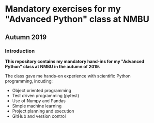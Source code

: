 # Mandatory exercises for my "Advanced Python" class at NMBU
## Autumn 2019

### Introduction
**This repository contains my mandatory hand-ins for my "Advanced Python" class
at NMBU in the autumn of 2019.**

The class gave me hands-on experience with scientific Python programming,
incuding:
- Object oriented programming
- Test driven programming (pytest)
- Use of Numpy and Pandas
- Simple machine learning
- Project planning and execution
- GitHub and version control